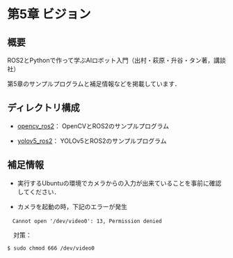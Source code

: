 # 第5章 ビジョン

## 概要

ROS2とPythonで作って学ぶAIロボット入門（出村・萩原・升谷・タン著，講談社）

第5章のサンプルプログラムと補足情報などを掲載しています．

## ディレクトリ構成

- [opencv_ros2](opencv_ros2)： OpenCVとROS2のサンプルプログラム

- [yolov5_ros2](yolov5_ros2)： YOLOv5とROS2のサンプルプログラム

## 補足情報

- 実行するUbuntuの環境でカメラからの入力が出来ていることを事前に確認してください．

- カメラを起動の時，下記のエラーが発生
 ```
　Cannot open '/dev/video0': 13, Permission denied
 ```
　対策：
 ```
 $ sudo chmod 666 /dev/video0
 ```
